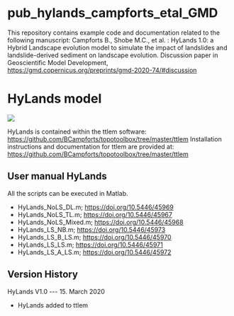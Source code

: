# pub_hylands_campforts_etal_GMD
This repository contains example code and documentation related to the following manuscript:
Campforts B., Shobe M.C., et al. : HyLands 1.0: a Hybrid Landscape evolution model to simulate the impact of landslides and landslide-derived sediment on landscape evolution. Discussion paper in Geoscientific Model Development, https://gmd.copernicus.org/preprints/gmd-2020-74/#discussion

# HyLands model
<img src= "https://github.com/BCampforts/topotoolbox/blob/master/ttlem/HyLands.jpg" align=" center" >

HyLands is contained within the ttlem software: https://github.com/BCampforts/topotoolbox/tree/master/ttlem
Installation instructions and documentation for ttlem are provided at: https://github.com/BCampforts/topotoolbox/tree/master/ttlem

## User manual HyLands

All the scripts can be executed in Matlab. 
- HyLands_NoLS_DL.m;    https://doi.org/10.5446/45969
- HyLands_NoLS_TL.m;    https://doi.org/10.5446/45967
- HyLands_NoLS_Mixed.m; https://doi.org/10.5446/45968
- HyLands_LS_NB.m;      https://doi.org/10.5446/45973
- HyLands_LS_B_LS.m;    https://doi.org/10.5446/45970
- HyLands_LS_LS.m;      https://doi.org/10.5446/45971
- HyLands_LS_A_LS.m;    https://doi.org/10.5446/45972

## Version History

HyLands V1.0 --- 15. March 2020 
- HyLands added to ttlem

